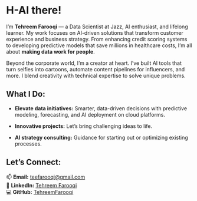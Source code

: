 # H-AI there!

I’m **Tehreem Farooqi** — a Data Scientist at Jazz, AI enthusiast, and lifelong learner. My work focuses on AI-driven solutions that transform customer experience and business strategy. From enhancing credit scoring systems to developing predictive models that save millions in healthcare costs, I’m all about **making data work for people**.

Beyond the corporate world, I’m a creator at heart. I’ve built AI tools that turn selfies into cartoons, automate content pipelines for influencers, and more. I blend creativity with technical expertise to solve unique problems.

## What I Do:

- **Elevate data initiatives:** Smarter, data-driven decisions with predictive modeling, forecasting, and AI deployment on cloud platforms.
  
- **Innovative projects:** Let’s bring challenging ideas to life.
  
- **AI strategy consulting:** Guidance for starting out or optimizing existing processes.

## Let’s Connect:

📫 **Email:** [teefarooqi@gmail.com](mailto:teefarooqi@gmail.com)  
💼 **LinkedIn:** [Tehreem Farooqi](https://www.linkedin.com/in/tehreemfarooqi/)  
💻 **GitHub:** [TehreemFarooqi](https://github.com/TehreemFarooqi)

